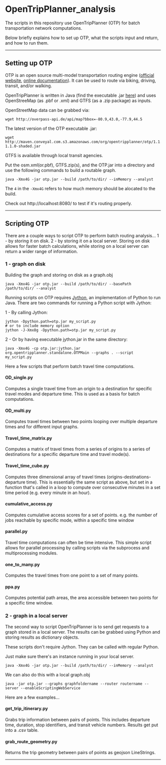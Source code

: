 # OpenTripPlanner_analysis

The scripts in this repository use OpenTripPlanner (OTP) for batch transportation network computations.

Below briefly explains how to set up OTP, what the scripts input and return, and how to run them.

---

## Setting up OTP

OTP is an open source multi-model transportation routing engine ([official website](http://www.opentripplanner.org/), [online documentation](http://docs.opentripplanner.org/en/latest/)). It can be used to route via biking, driving, transit, and/or walking.

OpenTripPlanner is written in Java (find the executable .jar [here](http://maven.conveyal.com/org/opentripplanner/otp/)) and uses OpenStreeMap (as .pbf or .xml) and GTFS (as a .zip package) as inputs.

OpenStreetMap data can be grabbed via:
```
wget http://overpass-api.de/api/map?bbox=-80.9,43.0,-77.9,44.5
```

The latest version of the OTP executable .jar:
```
wget http://maven.conveyal.com.s3.amazonaws.com/org/opentripplanner/otp/1.1.0/otp-1.1.0-shaded.jar
```

GTFS is available through local transit agencies.

Put the osm.xml(or.pbf), GTFS.zip(s), and the OTP.jar into a directory and use the following commands to build a routable graph.

```shell
java -Xmx4G -jar otp.jar --build /path/to/dir/ --inMemory --analyst
```

The ```4``` in the ```-Xmx4G``` refers to how much memory should be alocated to the build.

Check out http://localhost:8080/ to test if it's routing properly.

---

## Scripting OTP

There are a couple ways to script OTP to perform batch routing analysis... 
1 - by storing it on disk. 
2 - by storing it on a local server. 
Storing on disk allows for faster batch calculations, while storing on a local server can return a wider range of information.

### 1 - graph on disk

Building the graph and storing on disk as a graph.obj
```shell
java -Xmx4G -jar otp.jar --build /path/to/dir/ --basePath /path/to/dir/ --analyst
```

Running scripts on OTP requires [Jython](http://www.jython.org/), an implementation of Python to run Java. There are two commands for running a Python script with Jython:

1 - By calling Jython:
```shell
jython -Dpython.path=otp.jar my_script.py
# or to include memory option
jython -J-Xmx8g -Dpython.path=otp.jar my_script.py
```

2 - Or by having executable jython.jar in the same directory:
```shell
java -Xmx4G -cp otp.jar:jython.jar org.opentripplanner.standalone.OTPMain --graphs . --script my_script.py
```

Here a few scripts that perform batch travel time computations.

#### OD_single.py
Computes a single travel time from an origin to a destination for specific travel modes and departure time. This is used as a basis for batch computations.

#### OD_multi.py
Computes travel times between two points looping over multiple departure times and for different input graphs.

#### Travel_time_matrix.py
Computes a matrix of travel times from a series of origins to a series of destinations for a specific departure time and travel mode(s).

#### Travel_time_cube.py
Computes three dimensional array of travel times (origins-destinations-departure time). This is essentially the same script as above, but set in a function that's called in a loop to compute over consecutive minutes in a set time period (e.g. every minute in an hour).

#### cumulative_access.py
Computes cumulative access scores for a set of points. e.g. the number of jobs reachable by specific mode, within a specific time window

#### parallel.py
Travel time computations can often be time intensive. This simple script allows for parallel processing by calling scripts via the subprocess and multiprocessing modules.

#### one_to_many.py
Computes the travel times from one point to a set of many points.

#### ppa.py
Computes potential path areas, the area accessible between two points for a specific time window.


### 2 - graph in a local server

The second way to script OpenTripPlanner is to send get requests to a graph stored in a local server. The results can be grabbed using Python and storing results as dictionary objects.

These scripts don't require Jython. They can be called with regular Python.

Just make sure there's an instance running in your local server.
```shell
java -Xmx4G -jar otp.jar --build /path/to/dir/ --inMemory --analyst
```
We can also do this with a local graph.obj

```shell
java -jar otp.jar --graphs graphfoldername --router routername --server --enableScriptingWebService
```

Here are a few examples...

#### get_trip_itinerary.py
Grabs trip information between pairs of points. This includes departure time, duration, stop identifiers, and transit vehicle numbers. Results get put into a .csv table.

#### grab_route_geometry.py
Returns the trip geometry between pairs of points as geojson LineStrings.

---
